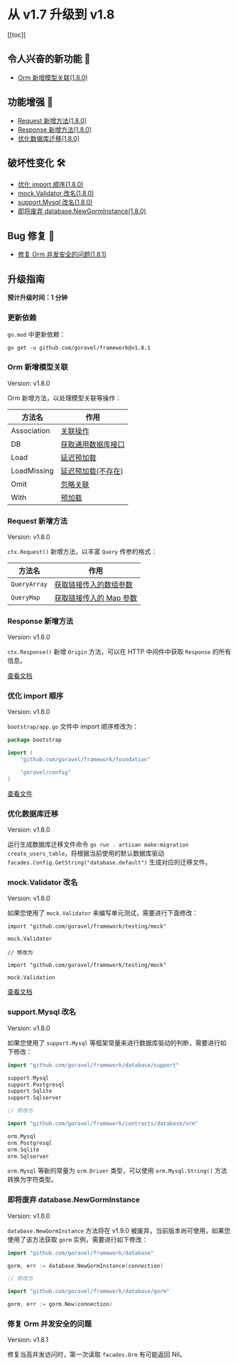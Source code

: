 # 从 v1.7 升级到 v1.8

[[toc]]

## 令人兴奋的新功能 🎉

- [Orm 新增模型关联(1.8.0)](#Orm-新增模型关联)

## 功能增强 🚀

- [Request 新增方法(1.8.0)](#Request-新增方法)
- [Response 新增方法(1.8.0)](#Response-新增方法)
- [优化数据库迁移(1.8.0)](#优化数据库迁移)

## 破坏性变化 🛠

- [优化 import 顺序(1.8.0)](#优化-import-顺序)
- [mock.Validator 改名(1.8.0)](#mock.Validator-改名)
- [support.Mysql 改名(1.8.0)](#support.Mysql-改名)
- [即将废弃 database.NewGormInstance(1.8.0)](#即将废弃-database.NewGormInstance)

## Bug 修复 🐛

- [修复 Orm 并发安全的问题(1.8.1)](#修复-Orm-并发安全的问题)

## 升级指南

**预计升级时间：1 分钟**

### 更新依赖

`go.mod` 中更新依赖：

```
go get -u github.com/goravel/framework@v1.8.1
```

### Orm 新增模型关联

Version: v1.8.0

Orm 新增方法，以处理模型关联等操作：

| 方法名        | 作用                              |
| -----------  | --------------------------------- |
| Association  | [关联操作](../ORM/association.md#关联操作) |
| DB           | [获取通用数据库接口](../ORM/getting-started.md#获取通用数据库接口) |
| Load         | [延迟预加载](../ORM/association.md#延迟预加载) |
| LoadMissing  | [延迟预加载(不存在)](../ORM/association.md#延迟预加载)           |
| Omit         | [忽略关联](../ORM/association.md#创建/更新关联)     |
| With         | [预加载](../ORM/association.md#预加载)     |

### Request 新增方法

Version: v1.8.0

`ctx.Request()` 新增方法，以丰富 `Query` 传参的格式：

| 方法名        | 作用                              |
| -----------  | --------------------------------- |
| `QueryArray` | [获取链接传入的数组参数](../the-basics/request.md#获取链接传入的参数) |
| `QueryMap`   | [获取链接传入的 Map 参数](../the-basics/request.md#获取链接传入的参数) |

### Response 新增方法

Version: v1.8.0

`ctx.Response()` 新增 `Origin` 方法，可以在 HTTP 中间件中获取 `Response` 的所有信息。

[查看文档](../the-basics/response.md#获取响应)

### 优化 import 顺序

Version: v1.8.0

`bootstrap/app.go` 文件中 import 顺序修改为：

```go
package bootstrap

import (
	"github.com/goravel/framework/foundation"

	"goravel/config"
)
```

[查看文件](https://github.com/goravel/goravel/blob/v1.8.0/bootstrap/app.go)

### 优化数据库迁移

Version: v1.8.0

运行生成数据库迁移文件命令 `go run . artisan make:migration create_users_table`，将根据当前使用的默认数据库驱动 `facades.Config.GetString("database.default")` 生成对应的迁移文件。

### mock.Validator 改名

Version: v1.8.0

如果您使用了 `mock.Validator` 来编写单元测试，需要进行下面修改：

```
import "github.com/goravel/framework/testing/mock"

mock.Validator

// 修改为

import "github.com/goravel/framework/testing/mock"

mock.Validation
```

[查看文档](../digging-deeper/mock.md#Mock-facades.Validation)

### support.Mysql 改名

Version: v1.8.0

如果您使用了 `support.Mysql` 等框架常量来进行数据库驱动的判断，需要进行如下修改：

```go
import "github.com/goravel/framework/database/support"

support.Mysql
support.Postgresql
support.Sqlite
support.Sqlserver

// 修改为

import "github.com/goravel/framework/contracts/database/orm"

orm.Mysql
orm.Postgresql
orm.Sqlite
orm.Sqlserver
```

`orm.Mysql` 等新的常量为 `orm.Driver` 类型，可以使用 `orm.Mysql.String()` 方法转换为字符类型。

### 即将废弃 database.NewGormInstance

Version: v1.8.0

`database.NewGormInstance` 方法将在 v1.9.0 被废弃，当前版本尚可使用，如果您使用了该方法获取 `gorm` 实例，需要进行如下修改：

```go
import "github.com/goravel/framework/database"

gorm, err := database.NewGormInstance(connection)

// 修改为

import "github.com/goravel/framework/database/gorm"

gorm, err := gorm.New(connection)
```

### 修复 Orm 并发安全的问题

Version: v1.8.1

修复当高并发访问时，第一次读取 `facades.Orm` 有可能返回 Nil。